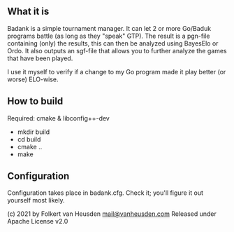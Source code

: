 What it is
----------

Badank is a simple tournament manager.
It can let 2 or more Go/Baduk programs battle (as long as they "speak" GTP).
The result is a pgn-file containing (only) the results, this can then be analyzed using BayesElo or Ordo.
It also outputs an sgf-file that allows you to further analyze the games that have been played.

I use it myself to verify if a change to my Go program made it play better (or worse) ELO-wise.


How to build
------------

Required: cmake & libconfig++-dev

* mkdir build
* cd build
* cmake ..
* make


Configuration
-------------

Configuration takes place in badank.cfg. Check it; you'll figure it out yourself most likely.



(c) 2021 by Folkert van Heusden <mail@vanheusden.com>
Released under Apache License v2.0
